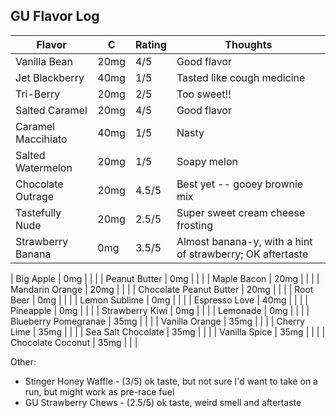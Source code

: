
## GU Flavor Log

| Flavor | C | Rating | Thoughts |
|--------|---|--------|----------|
| Vanilla Bean | 20mg |4/5 | Good flavor |
| Jet Blackberry | 40mg | 1/5 | Tasted like cough medicine | 
| Tri-Berry | 20mg | 2/5 | Too sweet!! | 
| Salted Caramel | 20mg | 4/5 | Good flavor |
| Caramel Maccihiato | 40mg | 1/5 | Nasty |
| Salted Watermelon | 20mg | 1/5 | Soapy melon |
| Chocolate Outrage | 20mg | 4.5/5 | Best yet -- gooey brownie mix |
| Tastefully Nude | 20mg | 2.5/5 | Super sweet cream cheese frosting |
| Strawberry Banana | 0mg | 3.5/5 | Almost banana-y, with a hint of strawberry; OK aftertaste |

| Big Apple | 0mg | | |
| Peanut Butter | 0mg | | |
| Maple Bacon | 20mg | | |
| Mandarin Orange | 20mg | | |
| Chocolate Peanut Butter | 20mg | | |
| Root Beer | 0mg | | |
| Lemon Sublime | 0mg | | |
| Espresso Love | 40mg | | |
| Pineapple | 0mg | | |
| Strawberry Kiwi | 0mg | | |
| Lemonade | 0mg | | |
| Blueberry Pomegranae | 35mg | | |
| Vanilla Orange | 35mg | | |
| Cherry Lime | 35mg | | |
| Sea Salt Chocolate | 35mg | | |
| Vanilla Spice | 35mg | | |
| Chocolate Coconut | 35mg | | |

Other:
* Stinger Honey Waffle - (3/5) ok taste, but not sure I'd want to take on a run, but might work as pre-race fuel
* GU Strawberry Chews - (2.5/5) ok taste, weird smell and aftertaste
